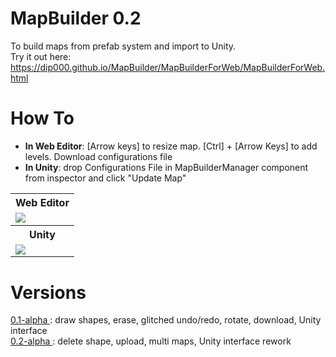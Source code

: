 # MapBuilder 0.2
To build maps from prefab system and import to Unity.
<br>Try it out here: https://dip000.github.io/MapBuilder/MapBuilderForWeb/MapBuilderForWeb.html

# How To
<ul><li>
  <b>In Web Editor</b>: [Arrow keys] to resize map. [Ctrl] + [Arrow Keys] to add levels. Download configurations file
</li><li>
  <b>In Unity</b>: drop Configurations File in MapBuilderManager component from inspector and click "Update Map"
</li></ul>

<table><tr><th>
 Web Editor
 </th></tr><tr><td>
 <img src="https://user-images.githubusercontent.com/58742147/154868233-8d26b341-b286-429a-9621-3369ad14da33.gif"/>
</td></tr><tr><th>
  Unity
</th></tr><tr><td>
 <img src="https://user-images.githubusercontent.com/58742147/154868226-d7fab0e7-d764-413b-a0c4-68188b8c6260.gif"/>
</td><tr></table>

# Versions
<a href="https://github.com/dip000/MapBuilder/releases/tag/EndOfProject">
 0.1-alpha
</a>
: draw shapes, erase, glitched undo/redo, rotate, download, Unity interface
<br><a href="https://github.com/dip000/MapBuilder/releases/tag/EndOfProject">
0.2-alpha
</a>
: delete shape, upload, multi maps, Unity interface rework
